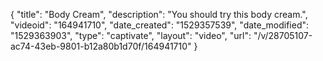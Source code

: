 {
    "title": "Body Cream",
    "description": "You should try this body cream.",
    "videoid": "164941710",
    "date_created": "1529357539",
    "date_modified": "1529363903",
    "type": "captivate",
    "layout": "video",
    "url": "\/v\/28705107-ac74-43eb-9801-b12a80b1d70f\/164941710"
}